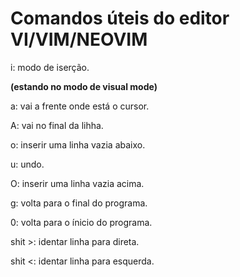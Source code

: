 # Comandos úteis do editor VI/VIM/NEOVIM

i: modo de iserção.

**(estando no modo de visual mode)**

a: vai a frente onde está o cursor.

A: vai no final da lihha.

o: inserir uma linha vazia abaixo.

u: undo.

O: inserir uma linha vazia acima.

g: volta para o final do programa.

0: volta para o ínicio do programa.

shit >: identar linha para direta.

shit <: identar linha para esquerda.



